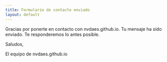 ```yaml
---
title: Formulario de contacto enviado
layout: default
---
```


Gracias por ponerte en contacto con nvdaes.github.io.
Tu mensaje ha sido enviado.
Te responderemos lo antes posible.

Saludos,

El equipo de nvdaes.github.io
